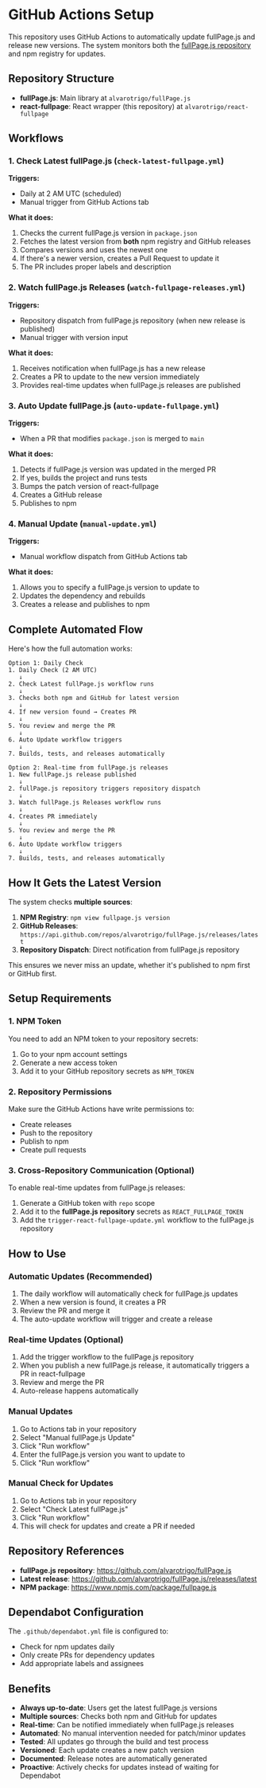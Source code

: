 # GitHub Actions Setup

This repository uses GitHub Actions to automatically update fullPage.js and release new versions. The system monitors both the [fullPage.js repository](https://github.com/alvarotrigo/fullPage.js) and npm registry for updates.

## Repository Structure

- **fullPage.js**: Main library at `alvarotrigo/fullPage.js`
- **react-fullpage**: React wrapper (this repository) at `alvarotrigo/react-fullpage`

## Workflows

### 1. Check Latest fullPage.js (`check-latest-fullpage.yml`)

**Triggers:**
- Daily at 2 AM UTC (scheduled)
- Manual trigger from GitHub Actions tab

**What it does:**
1. Checks the current fullPage.js version in `package.json`
2. Fetches the latest version from **both** npm registry and GitHub releases
3. Compares versions and uses the newest one
4. If there's a newer version, creates a Pull Request to update it
5. The PR includes proper labels and description

### 2. Watch fullPage.js Releases (`watch-fullpage-releases.yml`)

**Triggers:**
- Repository dispatch from fullPage.js repository (when new release is published)
- Manual trigger with version input

**What it does:**
1. Receives notification when fullPage.js has a new release
2. Creates a PR to update to the new version immediately
3. Provides real-time updates when fullPage.js releases are published

### 3. Auto Update fullPage.js (`auto-update-fullpage.yml`)

**Triggers:**
- When a PR that modifies `package.json` is merged to `main`

**What it does:**
1. Detects if fullPage.js version was updated in the merged PR
2. If yes, builds the project and runs tests
3. Bumps the patch version of react-fullpage
4. Creates a GitHub release
5. Publishes to npm

### 4. Manual Update (`manual-update.yml`)

**Triggers:**
- Manual workflow dispatch from GitHub Actions tab

**What it does:**
1. Allows you to specify a fullPage.js version to update to
2. Updates the dependency and rebuilds
3. Creates a release and publishes to npm

## Complete Automated Flow

Here's how the full automation works:

```
Option 1: Daily Check
1. Daily Check (2 AM UTC)
   ↓
2. Check Latest fullPage.js workflow runs
   ↓
3. Checks both npm and GitHub for latest version
   ↓
4. If new version found → Creates PR
   ↓
5. You review and merge the PR
   ↓
6. Auto Update workflow triggers
   ↓
7. Builds, tests, and releases automatically

Option 2: Real-time from fullPage.js releases
1. New fullPage.js release published
   ↓
2. fullPage.js repository triggers repository dispatch
   ↓
3. Watch fullPage.js Releases workflow runs
   ↓
4. Creates PR immediately
   ↓
5. You review and merge the PR
   ↓
6. Auto Update workflow triggers
   ↓
7. Builds, tests, and releases automatically
```

## How It Gets the Latest Version

The system checks **multiple sources**:

1. **NPM Registry**: `npm view fullpage.js version`
2. **GitHub Releases**: `https://api.github.com/repos/alvarotrigo/fullPage.js/releases/latest`
3. **Repository Dispatch**: Direct notification from fullPage.js repository

This ensures we never miss an update, whether it's published to npm first or GitHub first.

## Setup Requirements

### 1. NPM Token
You need to add an NPM token to your repository secrets:

1. Go to your npm account settings
2. Generate a new access token
3. Add it to your GitHub repository secrets as `NPM_TOKEN`

### 2. Repository Permissions
Make sure the GitHub Actions have write permissions to:
- Create releases
- Push to the repository
- Publish to npm
- Create pull requests

### 3. Cross-Repository Communication (Optional)
To enable real-time updates from fullPage.js releases:

1. Generate a GitHub token with `repo` scope
2. Add it to the **fullPage.js repository** secrets as `REACT_FULLPAGE_TOKEN`
3. Add the `trigger-react-fullpage-update.yml` workflow to the fullPage.js repository

## How to Use

### Automatic Updates (Recommended)
1. The daily workflow will automatically check for fullPage.js updates
2. When a new version is found, it creates a PR
3. Review the PR and merge it
4. The auto-update workflow will trigger and create a release

### Real-time Updates (Optional)
1. Add the trigger workflow to the fullPage.js repository
2. When you publish a new fullPage.js release, it automatically triggers a PR in react-fullpage
3. Review and merge the PR
4. Auto-release happens automatically

### Manual Updates
1. Go to Actions tab in your repository
2. Select "Manual fullPage.js Update"
3. Click "Run workflow"
4. Enter the fullPage.js version you want to update to
5. Click "Run workflow"

### Manual Check for Updates
1. Go to Actions tab in your repository
2. Select "Check Latest fullPage.js"
3. Click "Run workflow"
4. This will check for updates and create a PR if needed

## Repository References

- **fullPage.js repository**: https://github.com/alvarotrigo/fullPage.js
- **Latest release**: https://github.com/alvarotrigo/fullPage.js/releases/latest
- **NPM package**: https://www.npmjs.com/package/fullpage.js

## Dependabot Configuration

The `.github/dependabot.yml` file is configured to:
- Check for npm updates daily
- Only create PRs for dependency updates
- Add appropriate labels and assignees

## Benefits

- **Always up-to-date**: Users get the latest fullPage.js versions
- **Multiple sources**: Checks both npm and GitHub for updates
- **Real-time**: Can be notified immediately when fullPage.js releases
- **Automated**: No manual intervention needed for patch/minor updates
- **Tested**: All updates go through the build and test process
- **Versioned**: Each update creates a new patch version
- **Documented**: Release notes are automatically generated
- **Proactive**: Actively checks for updates instead of waiting for Dependabot 